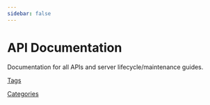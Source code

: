 ```yaml
---
sidebar: false
---
```


# API Documentation

Documentation for all APIs and server lifecycle/maintenance guides.

[Tags](tags.md)

[Categories](categories.md)
